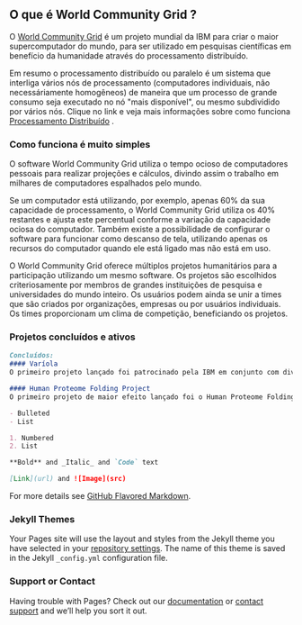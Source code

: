 ## O que é World Community Grid ?

O [World Community Grid](https://www.worldcommunitygrid.org/discover.action#what-if) é um projeto mundial da IBM para criar o maior supercomputador do mundo, para ser utilizado em pesquisas científicas em benefício da humanidade através do processamento distribuído.

Em resumo o processamento distribuído ou paralelo é um sistema que interliga vários nós de processamento (computadores individuais, não necessáriamente homogêneos) de maneira que um processo de grande consumo seja executado no nó "mais disponível", ou mesmo subdividido por vários nós. Clique no link e veja mais informações sobre como funciona [Processamento Distribuído](http://pt.slideshare.net/adrianots/2-sd-conceitossistemas-distribuidos-e-paralelos) .

### Como funciona é muito simples

O software World Community Grid utiliza o tempo ocioso de computadores pessoais para realizar projeções e cálculos, divindo assim o trabalho em milhares de computadores espalhados pelo mundo.

Se um computador está utilizando, por exemplo, apenas 60% da sua capacidade de processamento, o World Community Grid utiliza os 40% restantes e ajusta este percentual conforme a variação da capacidade ociosa do computador. Também existe a possibilidade de configurar o software para funcionar como descanso de tela, utilizando apenas os recursos do computador quando ele está ligado mas não está em uso.

O World Community Grid oferece múltiplos projetos humanitários para a participação utilizando um mesmo software. Os projetos são escolhidos criteriosamente por membros de grandes instituições de pesquisa e universidades do mundo inteiro.
Os usuários podem ainda se unir a times que são criados por organizações, empresas ou por usuários individuais. Os times proporcionam um clima de competição, beneficiando os projetos.

### Projetos concluídos e ativos
```markdown
Concluídos:
#### Varíola
O primeiro projeto lançado foi patrocinado pela IBM em conjunto com diversos outros participantes. Ele ajudou a analisar o potencial de candidatos à drogas para terapia do vírus da varíola. 35 milhões de moléculas com potencial de ação foram processadas, resultando em 44 tratamentos potenciais.

#### Human Proteome Folding Project
O primeiro projeto de maior efeito lançado foi o Human Proteome Folding Project, ou HPF1, que visava predizer a estrutura de proteínas humanas. Desenvolvido por Richard Bonneau no Institute for Systems Biology, o projeto utilizou o World Community Grid para produzir estruturas utilizando o software Rosetta. A partir deste resultados, os pesquisadores esperam ajudar no entendimento das proteínas humanas e seu funcionamento no organismo (o que é de vital importância para a cura de inúmeras doenças). O trabalho neste projeto foi oficialmente concluído em 18 de Julho de 2006.

- Bulleted
- List

1. Numbered
2. List

**Bold** and _Italic_ and `Code` text

[Link](url) and ![Image](src)
```

For more details see [GitHub Flavored Markdown](https://guides.github.com/features/mastering-markdown/).

### Jekyll Themes

Your Pages site will use the layout and styles from the Jekyll theme you have selected in your [repository settings](https://github.com/granhokain/granhokain.github.io/settings). The name of this theme is saved in the Jekyll `_config.yml` configuration file.

### Support or Contact

Having trouble with Pages? Check out our [documentation](https://help.github.com/categories/github-pages-basics/) or [contact support](https://github.com/contact) and we’ll help you sort it out.
